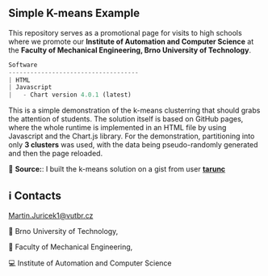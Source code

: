 ## Simple K-means Example

This repository serves as a promotional page for visits to high schools where we promote our **Institute of Automation and Computer Science** at the **Faculty of Mechanical Engineering, Brno University of Technology**.

```javascript
Software
------------------------------------
| HTML
| Javascript
|   - Chart version 4.0.1 (latest)
```

This is a simple demonstration of the k-means clusterring that should grabs the attention of students. The solution itself is based on GitHub pages, where the whole runtime is implemented in an HTML file by using Javascript and the Chart.js library. For the demonstration, partitioning into only **3 clusters** was used, with the data being pseudo-randomly generated and then the page reloaded.

:bookmark_tabs: **Source:**: I built the k-means solution on a gist from user [**tarunc**](https://gist.github.com/tarunc/3141694)

## :information_source: Contacts

Martin.Juricek1@vutbr.cz

:red_circle: Brno University of Technology,

:large_blue_circle: Faculty of Mechanical Engineering,

:computer: Institute of Automation and Computer Science
